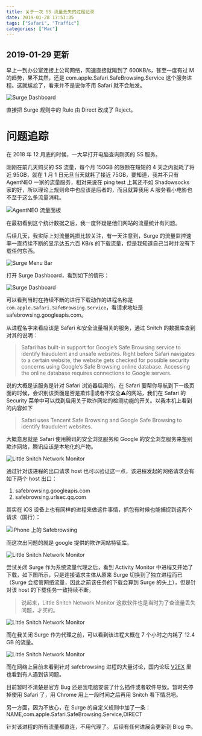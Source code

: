 ```yaml
---
title: 关于一次 SS 流量丢失的过程记录
date: 2019-01-28 17:51:35
tags: ["Safari", "Traffic"]
categories: ["Mac"]
---
```


## 2019-01-29 更新

早上一到办公室连接上公司网络，网速直接就飚到了 600KB/s，甚至一度有过 M 的趋势，果不其然，还是 com.apple.Safari.SafeBrowsing.Service 这个服务进程。这就尴尬了，看来并不是说你不用 Safari 就不会触发。

![Surge Dashboard](https://i.imgur.com/yifgIEZ.png)

直接把 Surge 规则中的 Rule 由 Direct 改成了 Reject。


# 问题追踪

在 2018 年 12 月底的时候，一大早打开电脑查询刚买的 SS 服务。

刚刚在前几天购买的 SS 流量，每个月 150GB 的限额在短短的 4 天之内就耗了将近 95GB，就在 1 月 1 日元旦当天就耗了接近 75GB，要知道，我并不只有 AgentNEO 一家的流量服务，相对来说在 ping test 上其还不如 Shadowsocks 家的好，所以理论上规则命中也应该是后者的，而且就算我用 A 服务看小电影也不至于这么多流量消耗。

![AgentNEO 流量面板](https://i.imgur.com/9tRs9vh.png)

在最初看到这个统计数据之后，我一度怀疑是他们网站的流量统计有问题。

后续几天，我实际上对流量耗损比较关注，有一天注意到，Surge 的流量监控速率一直持续不断的显示达五六百 KB/s 的下载流量，但是我知道自己当时并没有下载任何东西。

![Surge Menu Bar](https://i.imgur.com/nWz8JAt.png)

打开 Surge Dashboard，看到如下的情形：

![Surge Dashboard](https://i.imgur.com/9kVX27V.png)

可以看到当时在持续不断的进行下载动作的进程名称是 `com.apple.Safari.SafeBrowsing.Service`，看请求地址是 safebrowsing.googleapis.com。

从进程名字来看应该是 Safari 和安全流量相关的服务，通过 Snitch 的数据库查到对其的说明：

> Safari has built-in support for Google’s Safe Browsing service to identify fraudulent and unsafe websites. Right before Safari navigates to a certain website, the website gets checked for possible security concerns using Google’s Safe Browsing online database. Accessing the online database requires connections to Google servers.

说的大概是该服务是针对 Safari 浏览器启用的，在 Safari 要帮你导航到下一级页面的时候，会识别该页面是否是欺诈🐶或者不安全⚠️的网站，我们在 Safari 的 Security 菜单中可以找到启用关于欺诈网站的检测功能的开关。以我本机上看到的内容如下

> Safari uses Tencent Safe Browsing and Google Safe Browsing to identify fraudulent websites.

大概意思就是 Safari 使用腾讯的安全浏览服务和 Google 的安全浏览服务来鉴别欺诈网站，腾讯应该是本地化的产物。

![Little Snitch Network Monitor](https://i.imgur.com/wEhv8iu.png)

通过针对该进程的出口请求 host 也可以验证这一点，该进程发起的网络请求会有如下两个 host 出口：
1. safebrowsing.googleapis.com 
2. safebrowsing.urlsec.qq.com

其实在 iOS 设备上也有同样的进程来做这件事情，抓包有时候也能捕捉到这两个请求（国行）：


![iPhone 上的 Safebrowsing](https://i.imgur.com/g9JCPdU.jpg)


而这次出问题的就是 google 提供的欺诈网站特征库。

![Little Snitch Network Monitor](https://i.imgur.com/BtfvMIV.png)


尝试关闭 Surge 作为系统流量代理之后，看到 Activity Monitor 中进程又开始了下载，如下图所示，只是连接请求主体从原来 Surge 切换到了独立进程而已（Surge 会接管网络流量，因此之前该任务的下载会算到 Surge 的头上），但是针对该 host 的下载任务一致持续不断。

> 说起来，Little Snitch Network Monitor 这款软件也是当时为了查流量丢失问题，才买的。

![Little Snitch Network Monitor](https://i.imgur.com/SUT5qQC.png)


而在我关闭 Surge 作为代理之前，可以看到该进程大概在 7 个小时之内耗了 12.4 GB 的流量。

![Little Snitch Network Monitor](https://i.imgur.com/Gnxc4bB.png)

而在网络上目前未看到针对 safebrowsing 进程的大量讨论，国内论坛 [V2EX](https://www.v2ex.com/t/404025) 里也看到有人遇到该问题。

目前暂时不清楚是官方 Bug 还是我电脑安装了什么插件或者软件导致。暂时先停掉使用 Safari 了，用 Chrome 用上一段时间之后再用 Snitch 看下情况吧。

另一方面，因为不放心，在 Surge 的自定义规则中加了一条：
	NAME,com.apple.Safari.SafeBrowsing.Service,DIRECT
	
针对该进程的所有流量都直连，不用代理了。 后续有任何进展会更新到 Blog 中。